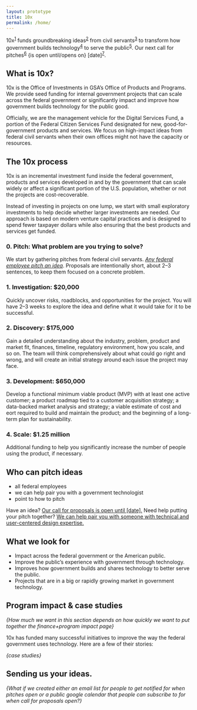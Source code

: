 ```yaml
---
layout: prototype
title: 10x
permalink: /home/
---
```


<p>10x<sup><a href="#what-is-10x">1</a></sup> funds groundbreaking ideas<sup><a href="#the-process">2</a></sup> from civil servants<sup><a href="#who-can-pitch">3</a></sup> to transform how government builds technology<sup><a href="#what-we-look-for">4</a></sup>  to serve the public<sup><a href="#projects">5</a></sup>. Our next call for pitches<sup><a href="#pitch-us">6</a></sup> {is open until/opens on} [date]<sup><a href="#notified">7</a></sup>.</p>

<h2 id="what-is-10x">What is 10x?</h2>

<p>10x is the Office of Investments in GSA’s Office of Products and Programs. We provide seed funding for internal government projects that can scale across the federal government or significantly impact and improve how government builds technology for the public good. </p>

<p>Officially, we are the management vehicle for the Digital Services Fund, a portion of the Federal Citizen Services Fund designated for new, good-for-government products and services. We focus on high-impact ideas from federal civil servants when their own offices might not have the capacity or resources.</p>

<h2 id="the-process">The 10x process</h2>
10x is an incremental investment fund inside the federal government, products and services developed in and by the government that can scale widely or affect a significant portion of the U.S. population, whether or not the projects are cost-recoverable.

Instead of investing in projects on one lump, we start with small exploratory investments to help decide whether larger investments are needed. Our approach is based on modern venture capital practices and is designed to spend fewer taxpayer dollars while also ensuring that the best products and services get funded.



<h3 id="0-pitch-what-problem-are-you-trying-to-solve-">0. Pitch: What problem are you trying to solve?</h3>
<p>We start by gathering pitches from federal civil servants. <em><a href="#who-can-pitch">Any federal employee pitch an idea</a></em>. Proposals are intentionally short, about 2–3 sentences, to keep them focused on a concrete problem.</p>
<h3 id="1-investigation-20k">1. Investigation: $20,000</h3>
<p>Quickly uncover risks, roadblocks, and opportunities for the project. You
will have 2–3 weeks to explore the idea and define what it would take for
it to be successful.</p>
<h3 id="2-discovery-175k">2. Discovery: $175,000</h3>
<p>Gain a detailed understanding about the industry, problem, product and
market fit, finances, timeline, regulatory environment, how you scale, and
so on. The team will think comprehensively about what could go right and
wrong, and will create an initial strategy around each issue the project
may face.</p>
<h3 id="3-development-650k">3. Development: $650,000</h3>
<p>Develop a functional minimum viable product (MVP) with at least
one active customer; a product roadmap tied to a customer acquisition
strategy; a data-backed market analysis and strategy; a viable estimate of
cost and eort required to build and maintain the product; and the
beginning of a long-term plan for sustainability.</p>
<h3 id="4-scale-1-25m">4. Scale: $1.25 million</h3>
<p>Additional funding to help you significantly increase the number
of people using the product, if necessary.</p>


<h2 id="who-can-pitch">Who can pitch ideas</h2>

<ul>
<li>all federal employees</li>
<li>we can help pair you with a government technologist</li>
<li>point to how to pitch</li>
</ul>
<p>Have an idea? <a href="#pitch">Our call for proposals is open until [date].</a> Need help putting your pitch together? <a href="">We can help pair you with someone with technical and user-centered design expertise.</a></p>


<h2 id="what-we-look-for">What we look for</h2>

<ul>
<li>Impact across the federal government or the American public.</li>
<li>Improve the public’s experience with government through technology.</li>
<li>Improves how government builds and shares technology to better serve the public.</li>
<li>Projects that are in a big or rapidly growing market in government technology.</li>
</ul>

<h2 id="impact">Program impact &amp; case studies</h2>

<p><i>{How much we want in this section depends on how quickly we want to put together the finance+program impact page}</i></p>

10x has funded many successful initiatives to improve the way the federal government uses technology. Here are a few of their stories:

*{case studies}*

<h2 id="pitch-us">Sending us your ideas.</h2>

*{What if we created either an email list for people to get notified for when pitches open *or* a public google calendar that people can subscribe to for when call for proposals open?}*
